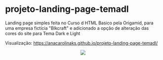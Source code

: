 # projeto-landing-page-temadl

Landing page simples feita no Curso d HTML Basico pela Origamid, para uma empresa fictícia "BIkcraft" e adicionado a opção de alteração das cores do site para Tema Dark e Light </br>

Visualização: https://anacarolinaks.github.io/projeto-landing-page-temadl/

<p align="center">
  <img aling="center" src="https://user-images.githubusercontent.com/74038190/212284115-f47cd8ff-2ffb-4b04-b5bf-4d1c14c0247f.gif">
</p>
